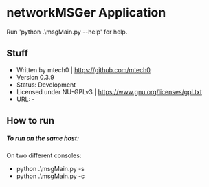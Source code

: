 # networkMSGer Application
Run 'python .\msgMain.py --help' for help. 

## Stuff
* Written by mtech0 | https://github.com/mtech0
* Version 0.3.9
* Status: Development
* Licensed under NU-GPLv3 | https://www.gnu.org/licenses/gpl.txt
* URL: -

## How to run
##### To run on the same host:
On two different consoles:
* python .\msgMain.py -s
* python .\msgMain.py -c
